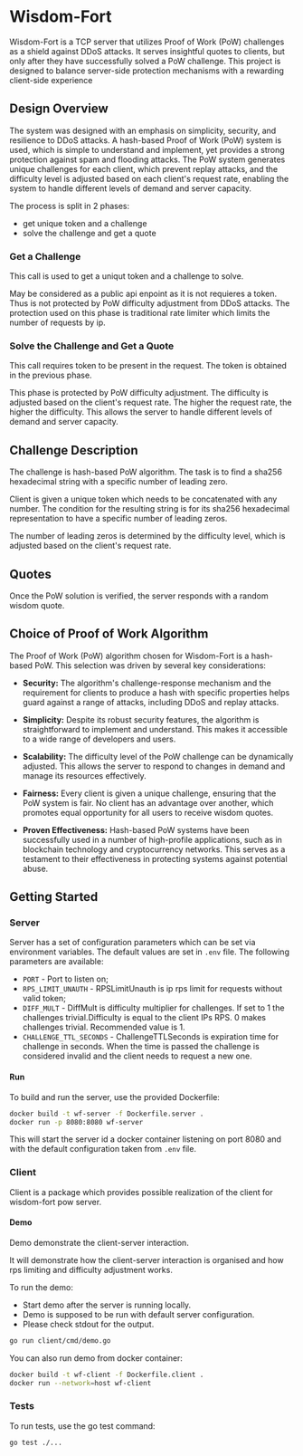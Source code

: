 # Wisdom-Fort
Wisdom-Fort is a TCP server that utilizes Proof of Work (PoW) challenges as a shield against DDoS attacks. It serves insightful quotes to clients, but only after they have successfully solved a PoW challenge. This project is designed to balance server-side protection mechanisms with a rewarding client-side experience

## Design Overview
The system was designed with an emphasis on simplicity, security, and resilience to DDoS attacks. A hash-based Proof of Work (PoW) system is used, which is simple to understand and implement, yet provides a strong protection against spam and flooding attacks. The PoW system generates unique challenges for each client, which prevent replay attacks, and the difficulty level is adjusted based on each client's request rate, enabling the system to handle different levels of demand and server capacity.

The process is split in 2 phases:
* get unique token and a challenge
* solve the challenge and get a quote

### Get a Challenge
This call is used to get a uniqut token and a challenge to solve.

May be considered as a public api enpoint as it is not requieres a token. Thus is not protected by PoW difficulty adjustment from DDoS attacks. The protection used on this phase is traditional rate limiter which limits the number of requests by ip.

### Solve the Challenge and Get a Quote
This call requires token to be present in the request. The token is obtained in the previous phase.

This phase is protected by PoW difficulty adjustment. The difficulty is adjusted based on the client's request rate. The higher the request rate, the higher the difficulty. This allows the server to handle different levels of demand and server capacity.

## Challenge Description
The challenge is hash-based PoW algorithm. The task is to find a sha256 hexadecimal string with a specific number of leading zero.
 
Client is given a unique token which needs to be concatenated with any number. The condition for the resulting string is for its sha256 hexadecimal representation to have a specific number of leading zeros.

The number of leading zeros is determined by the difficulty level, which is adjusted based on the client's request rate.

## Quotes
Once the PoW solution is verified, the server responds with a random wisdom quote.

## Choice of Proof of Work Algorithm
The Proof of Work (PoW) algorithm chosen for Wisdom-Fort is a hash-based PoW. This selection was driven by several key considerations:

- **Security:** The algorithm's challenge-response mechanism and the requirement for clients to produce a hash with specific properties helps guard against a range of attacks, including DDoS and replay attacks.

- **Simplicity:** Despite its robust security features, the algorithm is straightforward to implement and understand. This makes it accessible to a wide range of developers and users.

- **Scalability:** The difficulty level of the PoW challenge can be dynamically adjusted. This allows the server to respond to changes in demand and manage its resources effectively.

- **Fairness:** Every client is given a unique challenge, ensuring that the PoW system is fair. No client has an advantage over another, which promotes equal opportunity for all users to receive wisdom quotes.

- **Proven Effectiveness:** Hash-based PoW systems have been successfully used in a number of high-profile applications, such as in blockchain technology and cryptocurrency networks. This serves as a testament to their effectiveness in protecting systems against potential abuse.

## Getting Started

### Server
Server has a set of configuration parameters which can be set via environment variables. The default values are set in `.env` file. The following parameters are available:
* `PORT` - Port to listen on;
* `RPS_LIMIT_UNAUTH` - RPSLimitUnauth is ip rps limit for requests without valid token;
* `DIFF_MULT` - DiffMult is difficulty multiplier for challenges. If set to 1 the challenges trivial.Difficulty is equal to the client IPs RPS. 0 makes challenges trivial. Recommended value is 1.
* `CHALLENGE_TTL_SECONDS` - ChallengeTTLSeconds is expiration time for challenge in seconds. When the time is passed the challenge is considered invalid and the client needs to request a new one.

#### Run
To build and run the server, use the provided Dockerfile:

```sh
docker build -t wf-server -f Dockerfile.server .
docker run -p 8080:8080 wf-server
```

This will start the server id a docker container listening on port 8080 and with the default configuration taken from `.env` file.

### Client
Client is a package which provides possible realization of the client for wisdom-fort pow server.

#### Demo
Demo demonstrate the client-server interaction. 

It will demonstrate how the client-server interaction is organised and how rps limiting and difficulty adjustment works.

To run the demo:
* Start demo after the server is running locally. 
* Demo is supposed to be run with default server configuration. 
* Please check stdout for the output.

```sh
go run client/cmd/demo.go
```

You can also run demo from docker container:

```sh
docker build -t wf-client -f Dockerfile.client .
docker run --network=host wf-client
```

### Tests
To run tests, use the go test command:

```sh
go test ./...
```